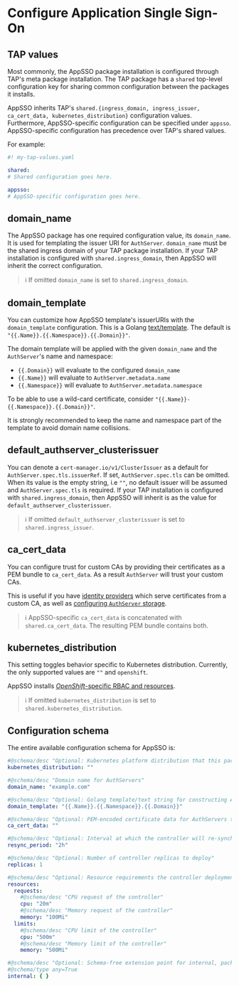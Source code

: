 # Configure Application Single Sign-On

## TAP values

Most commonly, the AppSSO package installation is configured through TAP's meta package installation. The TAP package
has a `shared` top-level configuration key for sharing common configuration between the packages it installs.

AppSSO inherits TAP's `shared.{ingress_domain, ingress_issuer, ca_cert_data, kubernetes_distribution}` configuration
values. Furthermore, AppSSO-specific configuration can be specified under `appsso`. AppSSO-specific configuration has
precedence over TAP's shared values.

For example:

```yaml
#! my-tap-values.yaml

shared:
# Shared configuration goes here.

appsso:
# AppSSO-specific configuration goes here.
```

## domain_name

The AppSSO package has one required configuration value, its `domain_name`. It is used for templating the issuer URI
for `AuthServer`. `domain_name` must be the shared ingress domain of your TAP package installation. If your TAP
installation is configured with `shared.ingress_domain`, then AppSSO will inherit the correct configuration.

> ℹ️ If omitted `domain_name` is set to `shared.ingress_domain`.

## domain_template

You can customize how AppSSO template's issuerURIs with the `domain_template` configuration. This is a
Golang [text/template](https://pkg.go.dev/text/template). The default is `"{{.Name}}.{{.Namespace}}.{{.Domain}}"`.

The domain template will be applied with the given `domain_name` and the `AuthServer`'s name and namespace:

- `{{.Domain}}` will evaluate to the configured `domain_name`
- `{{.Name}}` will evaluate to `AuthServer.metadata.name`
- `{{.Namespace}}` will evaluate to `AuthServer.metadata.namespace`

To be able to use a wild-card certificate, consider `"{{.Name}}-{{.Namespace}}.{{.Domain}}"`.

It is strongly recommended to keep the name and namespace part of the template to avoid domain name collisions.

## default_authserver_clusterissuer

You can denote a `cert-manager.io/v1/ClusterIssuer` as a default for `AuthServer.spec.tls.issuerRef`. If
set, `AuthServer.spec.tls` can be omitted. When its value is the empty string, i.e `""`, no default issuer will be
assumed and `AuthServer.spec.tls` is required. If your TAP installation is configured with `shared.ingress_domain`, then
AppSSO will inherit is as the value for `default_authserver_clusterissuer`.

> ℹ️ If omitted `default_authserver_clusterissuer` is set to `shared.ingress_issuer`.

## ca_cert_data

You can configure trust for custom CAs by providing their certificates as a PEM bundle to `ca_cert_data`. As a result
`AuthServer` will trust your custom CAs.

This is useful if you have [identity providers](../service-operators/identity-providers.md) which serve certificates
from a custom CA, as well as [configuring `AuthServer` storage](../service-operators/storage.md).

> ℹ️ AppSSO-specific `ca_cert_data` is concatenated with `shared.ca_cert_data`. The resulting PEM bundle contains both.

## kubernetes_distribution

This setting toggles behavior specific to Kubernetes distribution. Currently, the only supported values are `""`
and `openshift`.

AppSSO installs [_OpenShift_-specific RBAC and resources](openshift.md).

> ℹ️ If omitted `kubernetes_distribution` is set to `shared.kubernetes_distribution`.

## Configuration schema

The entire available configuration schema for AppSSO is:

```yaml
#@schema/desc "Optional: Kubernetes platform distribution that this package is being installed on. Accepted values: ['','openshift']"
kubernetes_distribution: ""

#@schema/desc "Domain name for AuthServers"
domain_name: "example.com"

#@schema/desc "Optional: Golang template/text string for constructing AuthServer FQDNs"
domain_template: "{{.Name}}.{{.Namespace}}.{{.Domain}}"

#@schema/desc "Optional: PEM-encoded certificate data for AuthServers to trust TLS connections with a custom CA"
ca_cert_data: ""

#@schema/desc "Optional: Interval at which the controller will re-synchronize applied resources"
resync_period: "2h"

#@schema/desc "Optional: Number of controller replicas to deploy"
replicas: 1

#@schema/desc "Optional: Resource requirements the controller deployment"
resources:
  requests:
    #@schema/desc "CPU request of the controller"
    cpu: "20m"
    #@schema/desc "Memory request of the controller"
    memory: "100Mi"
  limits:
    #@schema/desc "CPU limit of the controller"
    cpu: "500m"
    #@schema/desc "Memory limit of the controller"
    memory: "500Mi"

#@schema/desc "Optional: Schema-free extension point for internal, package-private configuration (Unsupported! Use at your own risk.)"
#@schema/type any=True
internal: { }
```
